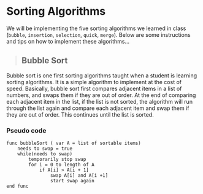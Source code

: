 # Sorting Algorithms

We will be implementing the five sorting algorithms we learned in class (`bubble`, `insertion`, `selection`, `quick`, `merge`).
Below are some instructions and tips on how to implement these algorithms...

> ## Bubble Sort

Bubble sort is one first sorting algorithms taught when a student is learning sorting algorithms.  It is a simple algorithm to implement at the cost of speed.  Basically, bubble sort first compares adjacent items in a list of numbers, and swaps them if they are out of order.  At the end of comparing each adjacent item in the list, if the list is not sorted, the algorithm will run through the list again and compare each adjacent item and swap them if they are out of order.  This continues until the list is sorted.

### Pseudo code

```
func bubbleSort ( var A = list of sortable items)
    needs to swap = true
    while(needs to swap)
        temporarily stop swap
        for i = 0 to length of A
            if A[i] > A[i + 1]
                swap A[i] and A[i +1]
                start swap again
end func
```